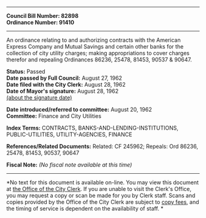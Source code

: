 * * * * *  
  
**Council Bill Number: [](#h0)[](#h2)82898**   
**Ordinance Number: 91410**  
  
* * * * *  
  
An ordinance relating to and authorizing contracts with the American Express Company and Mutual Savings and certain other banks for the collection of city utility charges; making appropriations to cover charges therefor and repealing Ordinances 86236, 25478, 81453, 90537 & 90647.  
  
**Status:** Passed   
**Date passed by Full Council:** August 27, 1962   
**Date filed with the City Clerk:** August 28, 1962   
**Date of Mayor's signature:** August 28, 1962   
[(about the signature date)](/~public/approvaldate.htm)   
  
  
**Date introduced/referred to committee:** August 20, 1962   
**Committee:** Finance and City Utilities   
  
**Index Terms:** CONTRACTS, BANKS-AND-LENDING-INSTITUTIONS, PUBLIC-UTILITIES, UTILITY-AGENCIES, FINANCE  
  
**References/Related Documents:** Related: CF 245962; Repeals: Ord 86236, 25478, 81453, 90537, 90647  
  
**Fiscal Note:** *(No fiscal note available at this time)*  
  
* * * * *  
  
*No text for this document is available on-line. You may view this document at [the Office of the City Clerk](http://www.seattle.gov/leg/clerk/contactUs.htm). If you are unable to visit the Clerk's Office, you may request a copy or scan be made for you by Clerk staff. Scans and copies provided by the Office of the City Clerk are subject to [copy fees](http://clerk.seattle.gov/~public/clerkfees.htm), and the timing of service is dependent on the availability of staff. *  
  
  
